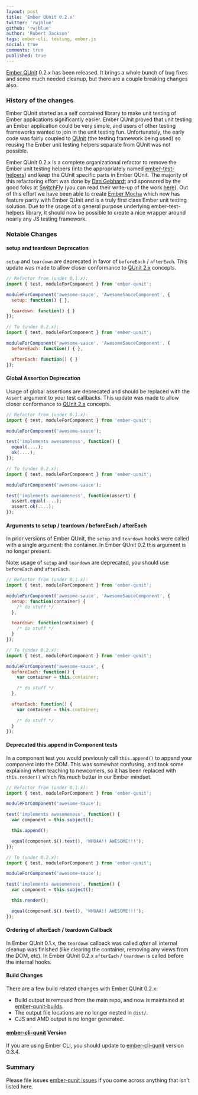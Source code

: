 ```yaml
---
layout: post
title: 'Ember QUnit 0.2.x'
twitter: 'rwjblue'
github: 'rwjblue'
author: 'Robert Jackson'
tags: ember-cli, testing, ember.js
social: true
comments: true
published: true
---
```


[Ember QUnit](https://github.com/rwjblue/ember-qunit) 0.2.x has been released. It brings a whole bunch of bug fixes and some much needed cleanup, but there are a couple breaking changes also.

### History of the changes

Ember QUnit started as a self contained library to make unit testing of Ember applications significantly easier. Ember QUnit proved that unit testing an Ember application could be very simple, and users of other testing frameworks wanted to join in the unit testing fun.  Unfortunately, the early code was fairly coupled to [QUnit](http://qunitjs.com) (the testing framework being used) so reusing the Ember unit testing helpers separate from QUnit was not possible.

Ember QUnit 0.2.x is a complete organizational refactor to remove the Ember unit testing helpers (into the appropriately named [ember-test-helpers](https://github.com/switchfly/ember-test-helpers)) and keep the QUnit specific parts in Ember QUnit. The majority of this refactoring effort was done by [Dan Gebhardt](https://twitter.com/dgeb) and sponsored by the good folks at [SwitchFly](www.switchfly.com) (you can read their write-up of the work [here](http://blog.switchfly.com/2014/11/Refactoring-Ember-Testing-for-Mocha)). Out of this effort we have been able to create [Ember Mocha](https://github.com/switchfly/ember-mocha) which now has feature parity with Ember QUnit and is a truly first class Ember unit testing solution. Due to the usage of a general purpose underlying ember-test-helpers library, it should now be possible to create a nice wrapper around nearly any JS testing framework.

### Notable Changes

#### setup and teardown Deprecation

`setup` and `teardown` are deprecated in favor of `beforeEach` / `afterEach`. This update was made to allow closer conformance to [QUnit 2.x](http://qunitjs.com/upgrade-guide-2.x/) concepts.

```javascript
// Refactor from (under 0.1.x):
import { test, moduleForComponent } from 'ember-qunit';

moduleForComponent('awesome-sauce', 'AwesomeSauceComponent', {
  setup: function() { },

  teardown: function() { }
});

// To (under 0.2.x):
import { test, moduleForComponent } from 'ember-qunit';

moduleForComponent('awesome-sauce', 'AwesomeSauceComponent', {
  beforeEach: function() { },

  afterEach: function() { }
});
```

#### Global Assertion Deprecation

Usage of global assertions are deprecated and should be replaced with the `Assert` argument to your test callbacks. This update was made to allow closer conformance to [QUnit 2.x](http://qunitjs.com/upgrade-guide-2.x/) concepts.


```javascript
// Refactor from (under 0.1.x):
import { test, moduleForComponent } from 'ember-qunit';

moduleForComponent('awesome-sauce');

test('implements awesomeness', function() {
  equal(....);
  ok(....);
});

// To (under 0.2.x):
import { test, moduleForComponent } from 'ember-qunit';

moduleForComponent('awesome-sauce');

test('implements awesomeness', function(assert) {
  assert.equal(....);
  assert.ok(....);
});
```

#### Arguments to setup / teardown / beforeEach / afterEach

In prior versions of Ember QUnit, the `setup` and `teardown` hooks were called with a single argument: the container. In Ember QUnit 0.2 this argument is no longer present.

Note: usage of `setup` and `teardown` are deprecated, you should use `beforeEach` and `afterEach`.


```javascript
// Refactor from (under 0.1.x):
import { test, moduleForComponent } from 'ember-qunit';

moduleForComponent('awesome-sauce', 'AwesomeSauceComponent', {
  setup: function(container) {
    /* do stuff */
  },

  teardown: function(container) {
    /* do stuff */
  }
});

// To (under 0.2.x):
import { test, moduleForComponent } from 'ember-qunit';

moduleForComponent('awesome-sauce', {
  beforeEach: function() {
    var container = this.container;

    /* do stuff */
  },

  afterEach: function() {
    var container = this.container;

    /* do stuff */
  }
});
```

#### Deprecated this.append in Component tests

In a component test you would previously call `this.append()` to append your component into the DOM.  This was somewhat confusing, and took some explaining when teaching to newcomers, so it has been replaced with `this.render()` which fits much better in our Ember mindset.


```javascript
// Refactor from (under 0.1.x):
import { test, moduleForComponent } from 'ember-qunit';

moduleForComponent('awesome-sauce');

test('implements awesomeness', function() {
  var component = this.subject();

  this.append();

  equal(component.$().text(), 'WHOAA!! AWESOME!!!');
});

// To (under 0.2.x):
import { test, moduleForComponent } from 'ember-qunit';

moduleForComponent('awesome-sauce');

test('implements awesomeness', function() {
  var component = this.subject();

  this.render();

  equal(component.$().text(), 'WHOAA!! AWESOME!!!');
});
```

#### Ordering of afterEach / teardown Callback

In Ember QUnit 0.1.x, the `teardown` callback was called *after* all internal cleanup was finished (like clearing the container, removing any views from the DOM, etc).  In Ember QUnit 0.2.x `afterEach` / `teardown` is called before the internal hooks.

#### Build Changes

There are a few build related changes with Ember QUnit 0.2.x:

* Build output is removed from the main repo, and now is maintained at [ember-qunit-builds](https://github.com/rwjblue/ember-qunit-builds).
* The output file locations are no longer nested in `dist/`.
* CJS and AMD output is no longer generated.

#### [ember-cli-qunit](https://github.com/ember-cli/ember-cli-qunit) Version

If you are using Ember CLI, you should update to [ember-cli-qunit](https://github.com/ember-cli/ember-cli-qunit) version 0.3.4.

### Summary

Please file issues [ember-qunit issues](https://github.com/rwjblue/ember-qunit/issues) if you come across anything that isn't listed here.
